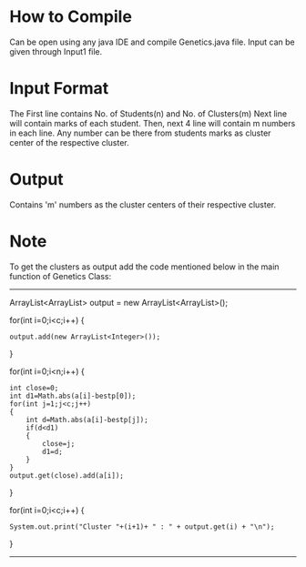 # How to Compile

Can be open using any java IDE and compile Genetics.java file.
Input can be given through Input1 file.


# Input Format

The First line contains No. of Students(n) and No. of Clusters(m)
Next line will contain marks of each student.
Then, next 4 line will contain m numbers in each line.
Any number can be there from students marks as cluster center of the respective cluster.


# Output

Contains 'm' numbers as the cluster centers of their respective cluster.

# Note

To get the clusters as output add the code mentioned below in the main function of Genetics Class:

--------------------------------------------------------------------------------------------------
ArrayList<ArrayList<Integer>> output = new ArrayList<ArrayList<Integer>>();
	
for(int i=0;i<c;i++) {

	output.add(new ArrayList<Integer>());
}

for(int i=0;i<n;i++)
{

	int close=0;
	int d1=Math.abs(a[i]-bestp[0]);
	for(int j=1;j<c;j++)
	{
		int d=Math.abs(a[i]-bestp[j]);
		if(d<d1)
		{
			close=j;
			d1=d;
		}
	}
	output.get(close).add(a[i]);
}

for(int i=0;i<c;i++) {

	System.out.print("Cluster "+(i+1)+ " : " + output.get(i) + "\n");
}

--------------------------------------------------------------------------------------------------
